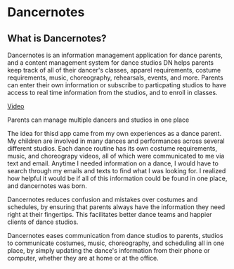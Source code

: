 # Dancernotes
## What is Dancernotes?

Dancernotes is an information management application for dance parents, and a content management system for dance studios
DN helps parents keep track of all of their dancer's classes, apparel requirements, costume requirements, music, choreography, rehearsals, events, and more.
Parents can enter their own information or subscribe to particpating studios to have access to real time information from the studios, and to enroll in classes.

[Video](https://res.cloudinary.com/haydentech/video/upload/v1615476540/DemoVideos/ParentDemo2.mov)

Parents can manage multiple dancers and studios in one place

The idea for thisd app came from my own experiences as a dance parent. My children are involved in many dances and performances across several different studios.  Each dance routine has its own costume requirements, music, and choreograpy videos, all of which were communicated to me via text and email.  Anytime I needed information on a dance, I would have to search through my emails and texts to find what I was looking for.  I realized how helpful it would be if all of this information could be found in one place, and dancernotes was born.

Dancernotes reduces confusion and mistakes over costumes and schedules, by ensuring that parents always have the information they need right at their fingertips.  This facilitates better dance teams and happier clients of dance studios.

Dancernotes eases communication from dance studios to parents, studios to communicate costumes, music, choreography, and scheduling all in one place, by simply updating the dance's information from their phone or computer, whether they are at home or at the office.
